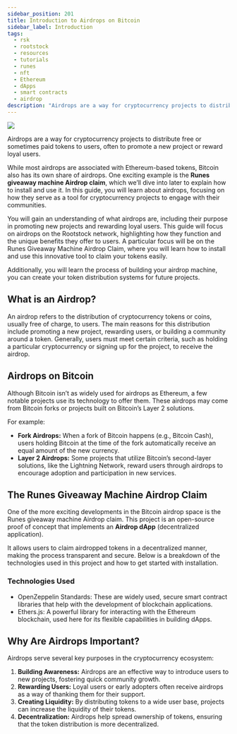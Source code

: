 ```yaml
---
sidebar_position: 201
title: Introduction to Airdrops on Bitcoin
sidebar_label: Introduction
tags:
  - rsk
  - rootstock
  - resources
  - tutorials
  - runes
  - nft
  - Ethereum
  - dApps
  - smart contracts
  - airdrop
description: "Airdrops are a way for cryptocurrency projects to distribute free or sometimes paid tokens to users, often to promote a new project or reward loyal users. "
---
```


<img src="/img/resources/runes/airdrop/intro-airdrop.png"/>

Airdrops are a way for cryptocurrency projects to distribute free or sometimes paid tokens to users, often to promote a new project or reward loyal users.

While most airdrops are associated with Ethereum-based tokens, Bitcoin also has its own share of airdrops. One exciting example is the **Runes giveaway machine Airdrop claim**, which we’ll dive into later to explain how to install and use it.
In this guide, you will learn about airdrops, focusing on how they serve as a tool for cryptocurrency projects to engage with their communities.

You will gain an understanding of what airdrops are, including their purpose in promoting new projects and rewarding loyal users.
This guide will focus on  airdrops on the Rootstock network, highlighting how they function and the unique benefits they offer to users. A particular focus will be on the Runes Giveaway Machine Airdrop Claim, where you will learn how to install and use this innovative tool to claim your tokens easily.

Additionally, you will learn the process of building your airdrop machine, you can create your token distribution systems for future projects.

## What is an Airdrop?

An airdrop refers to the distribution of cryptocurrency tokens or coins, usually free of charge, to users. The main reasons for this distribution include promoting a new project, rewarding users, or building a community around a token. Generally, users must meet certain criteria, such as holding a particular cryptocurrency or signing up for the project, to receive the airdrop.

## Airdrops on Bitcoin

Although Bitcoin isn’t as widely used for airdrops as Ethereum, a few notable projects use its technology to offer them. These airdrops may come from Bitcoin forks or projects built on Bitcoin’s Layer 2 solutions.

For example:

- **Fork Airdrops:** When a fork of Bitcoin happens (e.g., Bitcoin Cash), users holding Bitcoin at the time of the fork automatically receive an equal amount of the new currency.
- **Layer 2 Airdrops:** Some projects that utilize Bitcoin’s second-layer solutions, like the Lightning Network, reward users through airdrops to encourage adoption and participation in new services.

## The Runes Giveaway Machine Airdrop Claim

One of the more exciting developments in the Bitcoin airdrop space is the Runes giveaway machine Airdrop claim. This project is an open-source proof of concept that implements an **Airdrop dApp** (decentralized application).

It allows users to claim airdropped tokens in a decentralized manner, making the process transparent and secure. Below is a breakdown of the technologies used in this project and how to get started with installation.

### Technologies Used

- OpenZeppelin Standards: These are widely used, secure smart contract libraries that help with the development of blockchain applications.
- Ethers.js: A powerful library for interacting with the Ethereum blockchain, used here for its flexible capabilities in building dApps.

## Why Are Airdrops Important?

Airdrops serve several key purposes in the cryptocurrency ecosystem:

1. **Building Awareness:** Airdrops are an effective way to introduce users to new projects, fostering quick community growth.
2. **Rewarding Users:** Loyal users or early adopters often receive airdrops as a way of thanking them for their support.
3. **Creating Liquidity:** By distributing tokens to a wide user base, projects can increase the liquidity of their tokens.
4. **Decentralization:** Airdrops help spread ownership of tokens, ensuring that the token distribution is more decentralized.

